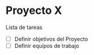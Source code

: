 # Proyecto X

Lista de tareas

- [ ] Definir objetivos del Proyecto
- [ ] Definir equipos de trabajo

